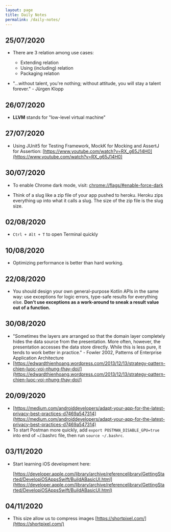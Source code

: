 ```yaml
---
layout: page
title: Daily Notes
permalink: /daily-notes/
---
```


## 25/07/2020

- There are 3 relation among use cases:
  - Extending relation
  - Using (including) relation
  - Packaging relation

- "...without talent, you're nothing; without attitude, you will stay a talent forever." - Jürgen Klopp
  
## 26/07/2020

- **LLVM** stands for "low-level virtual machine"

## 27/07/2020

- Using JUnit5 for Testing Framework, MockK for Mocking and AssertJ for Assertion: [https://www.youtube.com/watch?v=RX_g65J14H0](https://www.youtube.com/watch?v=RX_g65J14H0)

## 30/07/2020

- To enable Chrome dark mode, visit: [chrome://flags/#enable-force-dark](chrome://flags/#enable-force-dark)

- Think of a slug like a zip file of your app pushed to heroku. Heroku zips everything up into what it calls a slug. The size of the zip file is the slug size.

## 02/08/2020

- `Ctrl + Alt + T` to open Terminal quickly

## 10/08/2020

- Optimizing performance is better than hard working.

## 22/08/2020

- You should design your own general-purpose Kotlin APIs in the same way: use exceptions for logic errors, type-safe results for everything else. **Don’t use exceptions as a work-around to sneak a result value out of a function.**

## 30/08/2020

- "Sometimes the layers are arranged so that the domain layer completely hides the data source from the presentation. More often, however, the presentation accesses the data store directly. While this is less pure, it tends to work better in practice." - Fowler 2002, Patterns of Enterprise Application Architecture
- [https://edwardthienhoang.wordpress.com/2013/12/13/strategy-pattern-chien-luoc-voi-nhung-thay-doi/](https://edwardthienhoang.wordpress.com/2013/12/13/strategy-pattern-chien-luoc-voi-nhung-thay-doi/)

## 20/09/2020

- [https://medium.com/androiddevelopers/adapt-your-app-for-the-latest-privacy-best-practices-d7469a547314](https://medium.com/androiddevelopers/adapt-your-app-for-the-latest-privacy-best-practices-d7469a547314)
- To start Postman more quickly, add `export POSTMAN_DISABLE_GPU=true` into end of ~/.bashrc file, then run `source ~/.bashrc`.

## 03/11/2020

- Start learning iOS development here:

  [https://developer.apple.com/library/archive/referencelibrary/GettingStarted/DevelopiOSAppsSwift/BuildABasicUI.html](https://developer.apple.com/library/archive/referencelibrary/GettingStarted/DevelopiOSAppsSwift/BuildABasicUI.html)

## 04/11/2020

- This size allow us to compress images [https://shortpixel.com/](https://shortpixel.com/)
